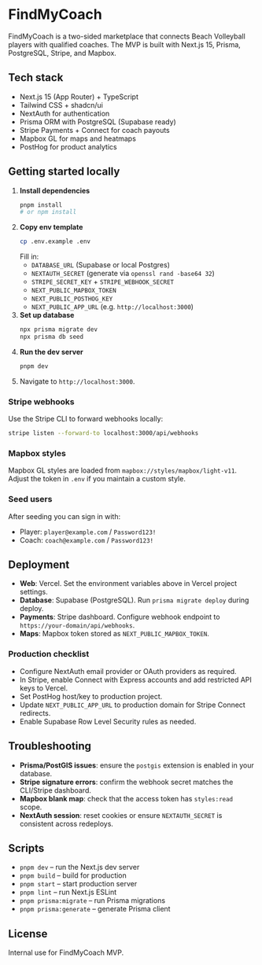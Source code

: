 # FindMyCoach

FindMyCoach is a two-sided marketplace that connects Beach Volleyball players with qualified coaches. The MVP is built with Next.js 15, Prisma, PostgreSQL, Stripe, and Mapbox.

## Tech stack
- Next.js 15 (App Router) + TypeScript
- Tailwind CSS + shadcn/ui
- NextAuth for authentication
- Prisma ORM with PostgreSQL (Supabase ready)
- Stripe Payments + Connect for coach payouts
- Mapbox GL for maps and heatmaps
- PostHog for product analytics

## Getting started locally

1. **Install dependencies**
   ```bash
   pnpm install
   # or npm install
   ```
2. **Copy env template**
   ```bash
   cp .env.example .env
   ```
   Fill in:
   - `DATABASE_URL` (Supabase or local Postgres)
   - `NEXTAUTH_SECRET` (generate via `openssl rand -base64 32`)
   - `STRIPE_SECRET_KEY` + `STRIPE_WEBHOOK_SECRET`
   - `NEXT_PUBLIC_MAPBOX_TOKEN`
   - `NEXT_PUBLIC_POSTHOG_KEY`
   - `NEXT_PUBLIC_APP_URL` (e.g. `http://localhost:3000`)
3. **Set up database**
   ```bash
   npx prisma migrate dev
   npx prisma db seed
   ```
4. **Run the dev server**
   ```bash
   pnpm dev
   ```
5. Navigate to `http://localhost:3000`.

### Stripe webhooks
Use the Stripe CLI to forward webhooks locally:
```bash
stripe listen --forward-to localhost:3000/api/webhooks
```

### Mapbox styles
Mapbox GL styles are loaded from `mapbox://styles/mapbox/light-v11`. Adjust the token in `.env` if you maintain a custom style.

### Seed users
After seeding you can sign in with:
- Player: `player@example.com` / `Password123!`
- Coach: `coach@example.com` / `Password123!`

## Deployment
- **Web**: Vercel. Set the environment variables above in Vercel project settings.
- **Database**: Supabase (PostgreSQL). Run `prisma migrate deploy` during deploy.
- **Payments**: Stripe dashboard. Configure webhook endpoint to `https://your-domain/api/webhooks`.
- **Maps**: Mapbox token stored as `NEXT_PUBLIC_MAPBOX_TOKEN`.

### Production checklist
- Configure NextAuth email provider or OAuth providers as required.
- In Stripe, enable Connect with Express accounts and add restricted API keys to Vercel.
- Set PostHog host/key to production project.
- Update `NEXT_PUBLIC_APP_URL` to production domain for Stripe Connect redirects.
- Enable Supabase Row Level Security rules as needed.

## Troubleshooting
- **Prisma/PostGIS issues**: ensure the `postgis` extension is enabled in your database.
- **Stripe signature errors**: confirm the webhook secret matches the CLI/Stripe dashboard.
- **Mapbox blank map**: check that the access token has `styles:read` scope.
- **NextAuth session**: reset cookies or ensure `NEXTAUTH_SECRET` is consistent across redeploys.

## Scripts
- `pnpm dev` – run the Next.js dev server
- `pnpm build` – build for production
- `pnpm start` – start production server
- `pnpm lint` – run Next.js ESLint
- `pnpm prisma:migrate` – run Prisma migrations
- `pnpm prisma:generate` – generate Prisma client

## License
Internal use for FindMyCoach MVP.
